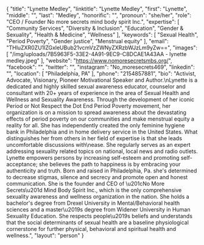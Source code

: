 {
  "title": "Lynette Medley",
  "linktitle": "Lynette Medley",
  "first": "Lynette",
  "middle": "",
  "last": "Medley",
  "honorific": "",
  "pronoun": "she/her",
  "role": "CEO / Founder No more secrets mind body spirit Inc.",
  "expertise": [
    "Community Services",
    "Diversity & Inclusion",
    "Education",
    "Gender & Sexuality",
    "Health & Medicine",
    "Wellness"
  ],
  "keywords": [
    "Sexual Health",
    "Period Poverty",
    "Gender justice",
    "Menstrual equity"
  ],
  "email": "THluZXR0ZU1lZGxleUBub21vcmVzZWNyZXRzbWJzLm9yZw==",
  "images": [
    "/img/uploads/7B5963F5-33E2-4A91-9EC9-C8DCAE1A43AA - lynette medley.jpeg"
  ],
  "website": "https://www.nomoresecretsmbs.org/",
  "facebook": "",
  "twitter": "",
  "instagram": "No_moresecrets469",
  "linkedin": "",
  "location": [
    "Philadelphia, PA"
  ],
  "phone": "2154857881",
  "bio": "Activist, Advocate, Visionary, Pioneer Motivational Speaker and Author.\nLynette is a dedicated and highly skilled sexual awareness educator, counselor and consultant with 20+ years of experience in the area of Sexual Health and Wellness and Sexuality Awareness. Through the development of her iconic Period or Not Respect the Dot End Period Poverty movement, her organization is on a mission to spread awareness about the devastating effects of period poverty on our communities and make menstrual equity a reality for all. She has independently created the only feminine hygiene bank in Philadelphia and in home delivery service in the United States. What distinguishes her from others in her field of expertise is that she leads uncomfortable discussions with\nease. She regularly serves as an expert addressing sexuality related topics on national, local news and radio outlets. Lynette empowers persons by increasing self-esteem and promoting self-acceptance; she believes the path to happiness is by embracing your authenticity and truth. Born and raised in Philadelphia, Pa. she's determined to decrease stigmas, silence and secrecy and promote open and honest communication. She is the founder and CEO of \u201cNo More Secrets\u201d Mind Body Spirit Inc., which is the only comprehensive sexuality awareness and wellness organization in the nation. She holds a bachelor's degree from Drexel University in Mental/Behavioral health sciences and a master\u2019s degree from Widener University in Human Sexuality Education. She respects people\u2019s beliefs and understands that the social determinants of sexual health are a baseline physiological cornerstone for further physical, behavioral and spiritual health and wellness.",
  "layout": "person"
}
